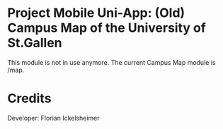 ﻿# Project Mobile Uni-App: (Old) Campus Map of the University of St.Gallen

This module is not in use anymore. The current Campus Map module is /map.

# Credits

Developer:
Florian Ickelsheimer

